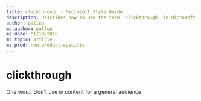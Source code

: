```yaml
---
title: clickthrough - Microsoft Style Guide
description: Describes how to use the term 'clickthrough' in Microsoft content and clarifies how to style it as one word rather than two.
author: pallep
ms.author: pallep
ms.date: 01/19/2018
ms.topic: article
ms.prod: non-product-specific
---
```


# clickthrough

One word. Don't use in content for a general audience. 
